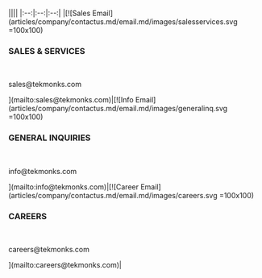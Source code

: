 <div class="contactus" markdown="1">
<br/>
||||
|:--:|:--:|:--:|
|[![Sales Email](articles/company/contactus.md/email.md/images/salesservices.svg =100x100)<br/><h3>SALES & SERVICES</h3><br/><p>sales@tekmonks.com</p>](mailto:sales@tekmonks.com)|[![Info Email](articles/company/contactus.md/email.md/images/generalinq.svg =100x100)<br/><h3>GENERAL INQUIRIES</h3><br/><p>info@tekmonks.com</p>](mailto:info@tekmonks.com)|[![Career Email](articles/company/contactus.md/email.md/images/careers.svg =100x100)<br/><h3>CAREERS</h3><br/><p>careers@tekmonks.com</p>](mailto:careers@tekmonks.com)|
</div>